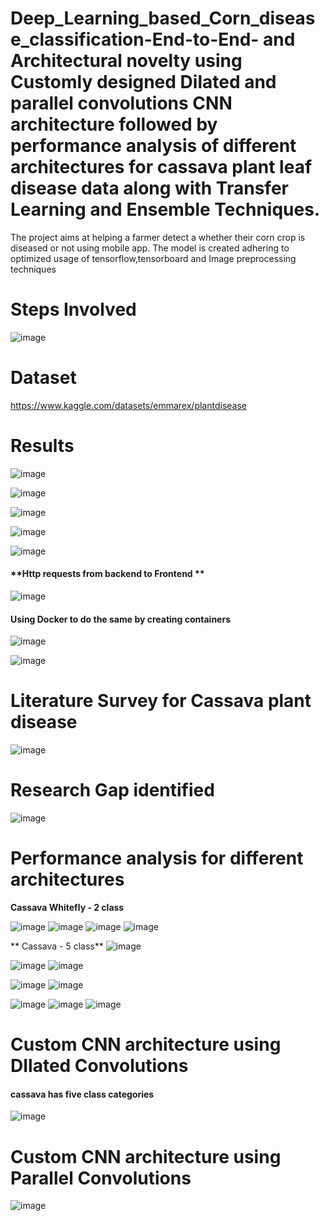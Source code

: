 # Deep_Learning_based_Corn_disease_classification-End-to-End- and Architectural novelty using Customly designed Dilated and parallel convolutions CNN architecture followed by performance analysis of different architectures for cassava plant leaf disease data along with Transfer Learning and Ensemble Techniques.

The project aims at helping a farmer detect a whether their corn crop is diseased or not using mobile app. The model is created adhering to optimized usage of tensorflow,tensorboard and Image preprocessing techniques

# **Steps Involved**

![image](https://user-images.githubusercontent.com/79403322/181450337-bb8aa34a-33b3-4f36-b22d-c22b9ea5741d.png)

# **Dataset**
https://www.kaggle.com/datasets/emmarex/plantdisease

# **Results**

![image](https://user-images.githubusercontent.com/79403322/181451644-0d87a1f4-9ba8-4b58-acd6-ddf53d15cabc.png)


![image](https://user-images.githubusercontent.com/79403322/181451883-ab1a2f21-4f80-4cd3-9b70-642fed525d8d.png)


![image](https://user-images.githubusercontent.com/79403322/181452046-102c56a4-08cb-4d0a-8d1d-22406ae40d8b.png)


![image](https://user-images.githubusercontent.com/79403322/181452175-8a000893-d3ba-42cf-8912-83b15db2c635.png)


![image](https://user-images.githubusercontent.com/79403322/181452344-935efd78-8d20-4002-92ac-13080646ce84.png)

#### **Http requests from backend to Frontend **
![image](https://user-images.githubusercontent.com/79403322/181452481-920938b0-13c9-49c6-83e8-b12feec17d68.png)

#### **Using Docker to do the same by creating containers**

![image](https://user-images.githubusercontent.com/79403322/181453079-9fe56f85-b1bb-4602-bb55-d65a305fc38c.png)


![image](https://user-images.githubusercontent.com/79403322/181452942-acfc07cd-9d53-468f-899b-5c7f426fc467.png)


# **Literature Survey for Cassava plant disease**

![image](https://user-images.githubusercontent.com/79403322/181458053-919fb1dd-4fea-444d-9b32-2a72742addea.png)

# **Research Gap identified**

![image](https://user-images.githubusercontent.com/79403322/181458166-a9f54112-bb82-41ec-ae62-6295653181f5.png)

# **Performance analysis for different architectures**

**Cassava Whitefly - 2 class**

![image](https://user-images.githubusercontent.com/79403322/218814776-1453de9a-1102-46c0-bdca-aee94d933828.png)
![image](https://user-images.githubusercontent.com/79403322/218815141-13492592-1d01-48f7-a92e-4df255ebec88.png)
![image](https://user-images.githubusercontent.com/79403322/218815231-0c8ff450-0cfe-4533-b137-0a50551c522e.png)
![image](https://user-images.githubusercontent.com/79403322/218815282-98f63f72-9650-4e64-a6be-697c585d38ec.png)


** Cassava - 5 class**
![image](https://user-images.githubusercontent.com/79403322/218815907-bb0317d0-0172-4b21-9ae1-d3760215be10.png)

![image](https://user-images.githubusercontent.com/79403322/218815980-554758dc-b7c8-4860-bba9-a3c73fbb78a3.png)
![image](https://user-images.githubusercontent.com/79403322/218816096-9c83d8e9-e869-4577-a139-6516a88c0721.png)

![image](https://user-images.githubusercontent.com/79403322/218816190-7a2814f5-0cc8-4446-a663-5aa4c9f5fb55.png)
![image](https://user-images.githubusercontent.com/79403322/218816265-f42b9fe6-1311-4e84-b31b-f477634f29c6.png)

![image](https://user-images.githubusercontent.com/79403322/218816549-8beac4d9-7bee-47ea-a37f-36dd62468df3.png)
![image](https://user-images.githubusercontent.com/79403322/218816642-983b57d1-66b8-46e8-8d98-b1f2e4153391.png)
![image](https://user-images.githubusercontent.com/79403322/218816760-5562a309-5bf9-42fb-94a2-aa509e34e7c6.png)











# **Custom CNN architecture using DIlated Convolutions** 

#### cassava has five class categories

![image](https://user-images.githubusercontent.com/79403322/181457472-2fb6e53e-fbbe-4fe7-a574-bd9f0d813919.png)

# **Custom CNN architecture using Parallel Convolutions**

![image](https://user-images.githubusercontent.com/79403322/181457649-1f46b0de-f440-4965-aab8-325dbf11229e.png)












